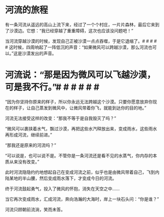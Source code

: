 # 河流的旅程



有一条河流从遥远的高山上流下来，经过了一个个村庄，一片片森林，最后它来到了沙漠边。它想：“我已经穿越了重重障碍，这次也应该没问题吧！” 


当河流穿越沙漠的时候，发现自己正被沙漠一点点吞噬，于是它退缩了。# # # # # 这时候，四周响起了一阵低沉的声音：“如果微风可以跨越沙漠，那么河流也可以。”这是沙漠发出的声音。 
# 河流说：“那是因为微风可以飞越沙漠，可是我不行。”# # # # # # #
“因为你坚持你原来的样子，所以你永远无法跨越这个沙漠。只要你愿意放弃你现在的样子，让自己蒸发到微风中，让微风带着你飞，就能到达你的目的地。” 


河流无法接受这样的改变：“那我不等于是自我毁灭了吗？” 

  “微风可以裹挟着水气，飘过沙漠，再把这些水汽释放出来，变成雨水，这些雨水再形成河流，继续前进。” 

  “那我还是原来的河流吗？” 

  “可以说是，也可以说不是。不管你是一条河流还是看不见的水蒸气，你内存的本质从来没有改变。” 


此时河流隐隐约约地想起自己在变成河流之前，似乎也是由微风带着自己，飞到内陆某地的半山腰，然后变成雨水落下，才变成今日的河流。 


终于河流鼓起勇气，投入了微风的怀抱，消失在天空之中…… 


当它再次变成雨水，汇成河流，奔向浩瀚的大海时，岸上一块石头问：“你是谁？” 


河流只顾朝前流淌，笑而未答。
  
